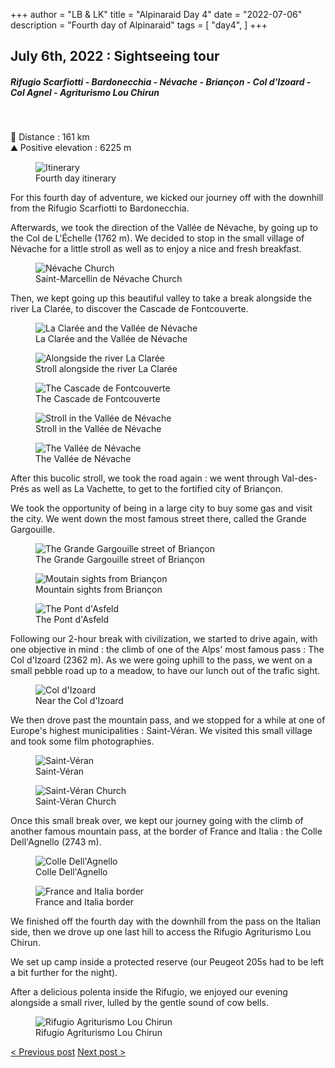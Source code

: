 +++
author = "LB & LK"
title = "Alpinaraid Day 4"
date = "2022-07-06"
description = "Fourth day of Alpinaraid"
tags = [
    "day4",
]
+++

## July 6th, 2022 : Sightseeing tour
##### Rifugio Scarfiotti - Bardonecchia - Névache - Briançon - Col d'Izoard - Col Agnel - Agriturismo Lou Chirun
<br />

📏 Distance : 161 km<br />
⛰️ Positive elevation : 6225 m

<figure>
    <img loading="lazy" class="image-article" src="/images/day4/map4.jpg" alt="Itinerary">
    <figcaption class="figure-caption">Fourth day itinerary</figcaption>
</figure>

For this fourth day of adventure, we kicked our journey off with the downhill from the Rifugio Scarfiotti to Bardonecchia.

Afterwards, we took the direction of the Vallée de Névache, by going up to the Col de L'Échelle (1762 m). We decided to stop in the small village of Névache for a little stroll as well as to enjoy a nice and fresh breakfast.

<figure>
    <img loading="lazy" class="image-article" src="/images/day4/IMG_0421.jpg" alt="Névache Church">
    <figcaption class="figure-caption">Saint-Marcellin de Névache Church</figcaption>
</figure>

Then, we kept going up this beautiful valley to take a break alongside the river La Clarée, to discover the Cascade de Fontcouverte.

<figure>
    <img loading="lazy" class="image-article" src="/images/day4/IMG_0422.jpg" alt="La Clarée and the Vallée de Névache">
    <figcaption class="figure-caption">La Clarée and the Vallée de Névache</figcaption>
</figure>

<figure>
    <img loading="lazy" class="image-article" src="/images/day4/IMG_0426.jpg" alt="Alongside the river La Clarée">
    <figcaption class="figure-caption">Stroll alongside the river La Clarée</figcaption>
</figure>

<figure>
    <img loading="lazy" class="image-article" src="/images/day4/IMG_0435.jpg" alt="The Cascade de Fontcouverte">
    <figcaption class="figure-caption">The Cascade de Fontcouverte</figcaption>
</figure>

<figure>
    <img loading="lazy" class="image-article" src="/images/day4/IMG_0444.jpg" alt="Stroll in the Vallée de Névache">
    <figcaption class="figure-caption">Stroll in the Vallée de Névache</figcaption>
</figure>

<figure>
    <img loading="lazy" class="image-article" src="/images/day4/IMG_0452.jpg" alt="The Vallée de Névache">
    <figcaption class="figure-caption">The Vallée de Névache</figcaption>
</figure>

After this bucolic stroll, we took the road again : we went through Val-des-Prés as well as La Vachette, to get to the fortified city of Briançon.

We took the opportunity of being in a large city to buy some gas and visit the city. We went down the most famous street there, called the Grande Gargouille.

<figure>
    <img loading="lazy" class="image-article" src="/images/day4/IMG_0471.jpg" alt="The Grande Gargouille street of Briançon">
    <figcaption class="figure-caption">The Grande Gargouille street of Briançon</figcaption>
</figure>

<figure>
    <img loading="lazy" class="image-article" src="/images/day4/IMG_0472.jpg" alt="Moutain sights from Briançon">
    <figcaption class="figure-caption">Mountain sights from Briançon</figcaption>
</figure>

<figure>
    <img loading="lazy" class="image-article" src="/images/day4/IMG_0483.jpg" alt="The Pont d'Asfeld">
    <figcaption class="figure-caption">The Pont d'Asfeld</figcaption>
</figure>

Following our 2-hour break with civilization, we started to drive again, with one objective in mind : the climb of one of the Alps' most famous pass : The Col d'Izoard (2362 m). As we were going uphill to the pass, we went on a small pebble road up to a meadow, to have our lunch out of the trafic sight.

<figure>
    <img loading="lazy" class="image-article" src="/images/day4/IMG_0495.jpg" alt="Col d'Izoard">
    <figcaption class="figure-caption">Near the Col d'Izoard</figcaption>
</figure>

We then drove past the mountain pass, and we stopped for a while at one of Europe's highest municipalities : Saint-Véran. We visited this small village and took some film photographies.

<figure>
    <img loading="lazy" class="image-article" src="/images/day4/IMG_0497.jpg" alt="Saint-Véran">
    <figcaption class="figure-caption">Saint-Véran</figcaption>
</figure>

<figure>
    <img loading="lazy" class="image-article" src="/images/day4/IMG_0501.jpg" alt="Saint-Véran Church">
    <figcaption class="figure-caption">Saint-Véran Church</figcaption>
</figure>

Once this small break over, we kept our journey going with the climb of another famous mountain pass, at the border of France and Italia : the Colle Dell'Agnello (2743 m).

<figure>
    <img loading="lazy" class="image-article" src="/images/day4/IMG_0519.jpg" alt="Colle Dell'Agnello">
    <figcaption class="figure-caption">Colle Dell'Agnello</figcaption>
</figure>

<figure>
    <img loading="lazy" class="image-article" src="/images/day4/IMG_0522.jpg" alt="France and Italia border">
    <figcaption class="figure-caption">France and Italia border</figcaption>
</figure>

We finished off the fourth day with the downhill from the pass on the Italian side, then we drove up one last hill to access the Rifugio Agriturismo Lou Chirun.

We set up camp inside a protected reserve (our Peugeot 205s had to be left a bit further for the night).

After a delicious polenta inside the Rifugio, we enjoyed our evening alongside a small river, lulled by the gentle sound of cow bells.

<figure>
    <img loading="lazy" class="image-article" src="/images/day4/IMG_0538.jpg" alt="Rifugio Agriturismo Lou Chirun">
    <figcaption class="figure-caption">Rifugio Agriturismo Lou Chirun</figcaption>
</figure>

<div class="alpinaraid-articles-redirect">
    <span>
        <a href="/en/alpina/day3" class="button fit">< Previous post</a>
        <a href="/en/alpina/day5" class="button fit">Next post ></a>
    </span>
</div>